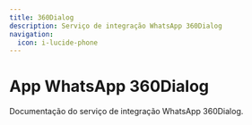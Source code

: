 ```yaml
---
title: 360Dialog
description: Serviço de integração WhatsApp 360Dialog
navigation:
  icon: i-lucide-phone
---
```


# App WhatsApp 360Dialog

Documentação do serviço de integração WhatsApp 360Dialog.
